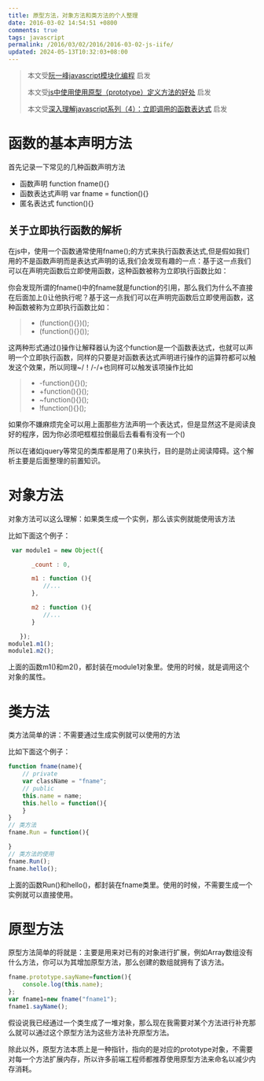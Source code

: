 ```yaml
---
title: 原型方法，对象方法和类方法的个人整理
date: 2016-03-02 14:54:51 +0800
comments: true
tags: javascript
permalink: /2016/03/02/2016/2016-03-02-js-iife/
updated: 2024-05-13T10:32:03+08:00
---
```


> 本文受[阮一峰javascript模块化编程](http://www.ruanyifeng.com/blog/2012/10/javascript_module.html) 启发
>
> 本文受[js中使用使用原型（prototype）定义方法的好处](http://www.cnblogs.com/yunfour/p/3946444.html) 启发
> 
> 本文受[深入理解javascript系列（4）：立即调用的函数表达式](http://www.cnblogs.com/TomXu/archive/2011/12/31/2289423.html) 启发
>

函数的基本声明方法
=================

首先记录一下常见的几种函数声明方法

 + 函数声明 function fname(){}
 + 函数表达式声明 var fname = function(){}
 + 匿名表达式 function(){}

关于立即执行函数的解析
---------------------

<!-- more -->


 在js中，使用一个函数通常使用fname();的方式来执行函数表达式,但是假如我们用的不是函数声明而是表达式声明的话,我们会发现有趣的一点：基于这一点我们可以在声明完函数后立即使用函数，这种函数被称为立即执行函数比如：

 你会发现所谓的fname()中的fname就是function的引用，那么我们为什么不直接在后面加上()让他执行呢？基于这一点我们可以在声明完函数后立即使用函数，这种函数被称为立即执行函数比如：

 > + (function(){})();
 > + (function(){}());

 这两种形式通过()操作让解释器认为这个function是一个函数表达式，也就可以声明一个立即执行函数，同样的只要是对函数表达式声明进行操作的运算符都可以触发这个效果，所以同理~/！/-/+也同样可以触发该项操作比如

 > + -function(){}();
 > + +function(){}();
 > + ~function(){}();
 > + !function(){}();

 如果你不嫌麻烦完全可以用上面那些方法声明一个表达式，但是显然这不是阅读良好的程序，因为你必须吧框框拉倒最后去看看有没有一个()

 所以在诸如jquery等常见的类库都是用了()来执行，目的是防止阅读障碍。这个解析主要是后面整理的前置知识。

对象方法
================

 对象方法可以这么理解：如果类生成一个实例，那么该实例就能使用该方法

 比如下面这个例子：

```js
 var module1 = new Object({

　　　　_count : 0,

　　　　m1 : function (){
　　　　　　//...
　　　　},

　　　　m2 : function (){
　　　　　　//...
　　　　}

　　});
module1.m1();
module1.m2();

```

  上面的函数m1()和m2()，都封装在module1对象里。使用的时候，就是调用这个对象的属性。

类方法
================

类方法简单的讲：不需要通过生成实例就可以使用的方法

比如下面这个例子：

```js
function fname(name){
	// private
	var className = "fname";
	// public
	this.name = name;
	this.hello = function(){
	}
}
// 类方法
fname.Run = function(){

}
// 类方法的使用
fname.Run();
fname.hello();
```

上面的函数Run()和hello()，都封装在fname类里。使用的时候，不需要生成一个实例就可以直接使用。

原型方法
===========

原型方法简单的将就是：主要是用来对已有的对象进行扩展，例如Array数组没有什么方法，你可以为其增加原型方法，那么创建的数组就拥有了该方法。

```js
fname.prototype.sayName=function(){
	console.log(this.name);
};
var fname1=new fname("fname1");
fname1.sayName();
```

假设说我已经通过一个类生成了一堆对象，那么现在我需要对某个方法进行补充那么就可以通过这个原型方法为这些方法补充原型方法。

除此以外，原型方法本质上是一种指针，指向的是对应的prototype对象，不需要对每一个方法扩展内存，所以许多前端工程师都推荐使用原型方法来命名以减少内存消耗。
